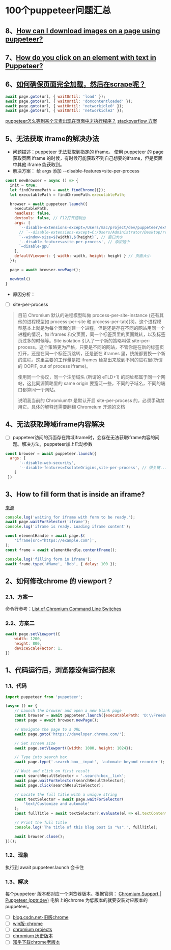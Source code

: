 # 100个puppeteer问题汇总
## 8、[How can I download images on a page using puppeteer?](https://stackoverflow.com/questions/52542149/how-can-i-download-images-on-a-page-using-puppeteer)
## 7、[How do you click on an element with text in Puppeteer?](https://stackoverflow.com/questions/47407791/how-do-you-click-on-an-element-with-text-in-puppeteer)
## 6、[如何确保页面完全加载，然后在scrape呢？](https://juejin.cn/post/6965000868030595103)
```javascript
await page.goto(url, { waitUntil: 'load' });
await page.goto(url, { waitUntil: 'domcontentloaded' });
await page.goto(url, { waitUntil: 'networkidle0' });
await page.goto(url, { waitUntil: 'networkidle2' });

```
[puppeteer怎么等到某个元素出现在页面中才执行程序？](https://blog.csdn.net/m0_58201165/article/details/128804967)
[stackoverflow 方案](https://stackoverflow.com/questions/52497252/puppeteer-wait-until-page-is-completely-loaded)
## 5、无法获取 iframe的解决办法
- 问题描述：puppeteer 无法获取到指定的 iframe。
  使用 puppeteer 的 page 获取页面 iframe 的时候，有时候可能获取不到自己想要的iframe，但是页面中其他 iframe 能获取到。
- 解决方案：
  给 args 添加 --disable-features=site-per-process
```javascript
const newBrowser = async () => {
  init = true;
  let findChromePath = await findChrome({});
  let executablePath = findChromePath.executablePath;

  browser = await puppeteer.launch({
    executablePath,
    headless: false,
    devtools: false, // F12打开控制台
    args: [
      `--disable-extensions-except=/Users/mac/project/dev/puppeteer/extend`, // 不屏蔽这个插件 mac
      // `--disable-extensions-except=C:/Users/Administrator/Desktop/rechargenew`, // 不屏蔽这个插件 window
      `--window-size=${width},${height}`, // 窗口大小
      '--disable-features=site-per-process', // 添加这个
      `–disable-gpu`
    ],
    defaultViewport: { width: width, height: height } // 页面大小
  });

  page = await browser.newPage();

  newhtml()
}

```
- 原因分析：
- [ ] site-per-process
> 目前 Chromium 默认的进程模型叫做 process-per-site-instance (还有其他的进程模型如 process-per-site 和 process-per-tab)[3]。这个进程模型基本上就是为每个页面创建一个进程，但是还是存在不同的网站用同一个进程的情况，如 iframes 和父页面，同一个标签页里的页面跳转，以及标签页过多的时候等。Site isolation 引入了一个新的策略叫做 site-per-process。这个策略更为严格，只要是不同的网站，不管你是在新的标签页打开，还是在同一个标签页跳转，还是嵌在 iframes 里，统统都要换一个新的进程。这里主要的工作量是把 iframes 给拿出来放到不同的进程里(所谓的 OOPIF, out of process iframe)。
> 
> 使用同一个协议，同一个注册域名 (所谓的 eTLD+1) 的网址都属于同一个网站，这比同源策略里的 same origin 要宽泛一些，不同的子域名，不同的端口都算同一个网站。
> 
> 说明我当前的 Chromium中 是默认开启 site-per-process 的，必须手动禁用它。具体的解释还需要翻翻 Chromeium 开源的文档
## 4、无法获取跨域iframe内容解决
- [ ] puppeteer访问的页面存在跨域iframe时，会存在无法获取iframe内容的问题。解决方法，puppeteer加上启动参数
```javascript
const browser = await puppeteer.launch({
  args: [
      '--disable-web-security',
      '--disable-features=IsolateOrigins,site-per-process', // 很关键...
    ]
 })
````
## 3、How to fill form that is inside an iframe?
[来源](https://stackoverflow.com/questions/46529201/puppeteer-how-to-fill-form-that-is-inside-an-iframe)
```javascript
console.log('waiting for iframe with form to be ready.');
await page.waitForSelector('iframe');
console.log('iframe is ready. Loading iframe content');

const elementHandle = await page.$(
    'iframe[src="https://example.com"]',
);
const frame = await elementHandle.contentFrame();

console.log('filling form in iframe');
await frame.type('#Name', 'Bob', { delay: 100 });
```
## 2、如何修改chrome 的 viewport？
### 2.1、方案一
命令行参考：[List of Chromium Command Line Switches](https://peter.sh/experiments/chromium-command-line-switches/)
### 2.2、方案二
```javascript
await page.setViewport({
    width: 1200,
    height: 800,
    deviceScaleFactor: 1,
})
```
## 1、代码运行后，浏览器没有运行起来
### 1.1、代码
```javascript
import puppeteer from 'puppeteer';

(async () => {
    // Launch the browser and open a new blank page
    const browser = await puppeteer.launch({executablePath: 'D:\\FreeBrower\\Brower\\resources\\chrome\\115.0.5735.45\\chrome.exe'});
    const page = await browser.newPage();

    // Navigate the page to a URL
    await page.goto('https://developer.chrome.com/');

    // Set screen size
    await page.setViewport({width: 1080, height: 1024});

    // Type into search box
    await page.type('.search-box__input', 'automate beyond recorder');

    // Wait and click on first result
    const searchResultSelector = '.search-box__link';
    await page.waitForSelector(searchResultSelector);
    await page.click(searchResultSelector);

    // Locate the full title with a unique string
    const textSelector = await page.waitForSelector(
        'text/Customize and automate'
    );
    const fullTitle = await textSelector?.evaluate(el => el.textContent);

    // Print the full title
    console.log('The title of this blog post is "%s".', fullTitle);

    await browser.close();
})();
```
### 1.2、现象
执行到 await puppeteer.launch 会卡住
### 1.3、解决
每个puppeteer 版本都对应一个浏览器版本。根据官网：
[Chromium Support | Puppeteer (pptr.dev)](https://pptr.dev/chromium-support)
电脑上的chrome 为低版本的就要安装对应版本的puppeteer。
- [ ] [blog.csdn.net-旧版chrome](https://blog.csdn.net/cy5849203/article/details/130855429)
- [ ] [win版-chrome](https://chromiumdash.appspot.com/releases?platform=Windows)
- [ ] [chromium projects](https://www.chromium.org/getting-involved/download-chromium/)
- [ ] [chromium 历史版本](https://github.com/vikyd/note/blob/master/chrome_offline_download.md#chrome-%E7%A6%BB%E7%BA%BF%E5%8C%85---%E5%8E%86%E5%8F%B2%E7%89%88%E6%9C%AC%E5%AE%98%E6%96%B9)
- [ ] [知乎下载chrome老版本](https://zhuanlan.zhihu.com/p/339042765)